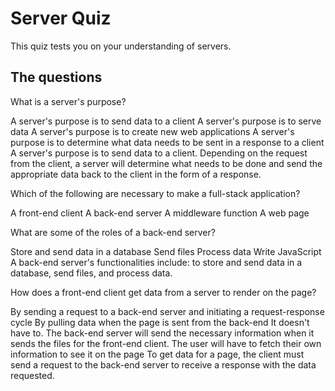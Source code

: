 # Server Quiz

This quiz tests you on your understanding of servers.

## The questions

<quiz>
  <question>
    <p>What is a server's purpose?</p>
    <answer correct>A server's purpose is to send data to a client</answer>
    <answer>A server's purpose is to serve data</answer>
    <answer>A server's purpose is to create new web applications</answer>
    <answer>A server's purpose is to determine what data needs to be sent in
    a response to a client</answer>
    <explanation>A server's purpose is to send data to a client. Depending on
    the request from the client, a server will determine what needs to be done
    and send the appropriate data back to the client in the form of
    a response.</explanation>
  </question>
</quiz>

<quiz>
  <question multiple>
    <p>Which of the following are necessary to make a full-stack
    application?</p>
    <answer correct>A front-end client</answer>
    <answer correct>A back-end server</answer>
    <answer>A middleware function</answer>
    <answer>A web page</answer>
  </question>
</quiz>

<quiz>
  <question multiple>
    <p>What are some of the roles of a back-end server?</p>
    <answer correct>Store and send data in a database</answer>
    <answer correct>Send files</answer>
    <answer correct>Process data</answer>
    <answer>Write JavaScript</answer>
    <explanation>A back-end server's functionalities include: to store and send
    data in a database, send files, and process data.</explanation>
  </question>
</quiz>

<quiz>
  <question>
    <p>How does a front-end client get data from a server to render on the
    page?</p>
    <answer correct>By sending a request to a back-end server and initiating
    a request-response cycle</answer>
    <answer>By pulling data when the page is sent from the back-end</answer>
    <answer>It doesn't have to. The back-end server will send the necessary
    information when it sends the files for the front-end client.</answer>
    <answer>The user will have to fetch their own information to see it on the
    page</answer>
    <explanation>To get data for a page, the client must send a request to the
    back-end server to receive a response with the data requested.</explanation>
  </question>
</quiz>

